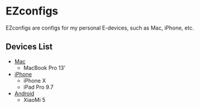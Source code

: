 # EZconfigs

EZconfigs are configs for my personal E-devices, such as Mac, iPhone,  etc.

## Devices List

- [Mac](Mac/)
  - MacBook Pro 13'
- [iPhone](iPhone/)
  - iPhone X
  - iPad Pro 9.7
- [Android](/Android)
  - XiaoMi 5
